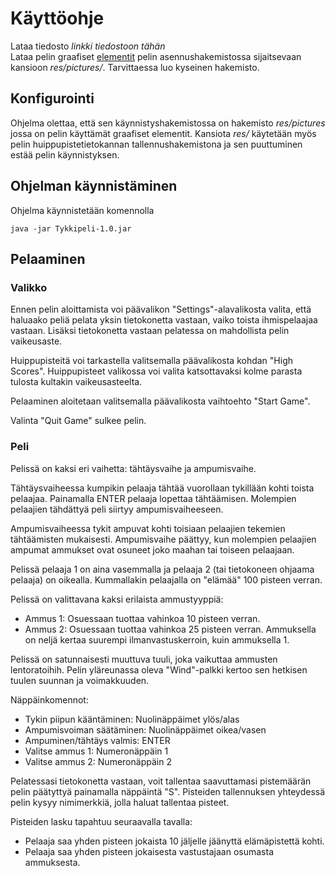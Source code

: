 # Käyttöohje

Lataa tiedosto *linkki tiedostoon tähän*\
Lataa pelin graafiset [elementit](https://github.com/oskarioskari/otm-harjoitustyo/tree/master/Tykkipeli/res/pictures) pelin asennushakemistossa sijaitsevaan kansioon *res/pictures/*. Tarvittaessa luo kyseinen hakemisto.

## Konfigurointi

Ohjelma olettaa, että sen käynnistyshakemistossa on hakemisto *res/pictures* jossa on pelin käyttämät graafiset elementit. Kansiota *res/* käytetään myös pelin huippupistetietokannan tallennushakemistona ja sen puuttuminen estää pelin käynnistyksen.

## Ohjelman käynnistäminen

Ohjelma käynnistetään komennolla
```
java -jar Tykkipeli-1.0.jar
```

## Pelaaminen

### Valikko

Ennen pelin aloittamista voi päävalikon "Settings"-alavalikosta valita, että haluaako peliä pelata yksin tietokonetta vastaan, vaiko toista ihmispelaajaa vastaan. Lisäksi tietokonetta vastaan pelatessa on mahdollista pelin vaikeusaste.

Huippupisteitä voi tarkastella valitsemalla päävalikosta kohdan "High Scores". Huippupisteet valikossa voi valita katsottavaksi kolme parasta tulosta kultakin vaikeusasteelta.

Pelaaminen aloitetaan valitsemalla päävalikosta vaihtoehto "Start Game".

Valinta "Quit Game" sulkee pelin.

### Peli

Pelissä on kaksi eri vaihetta: tähtäysvaihe ja ampumisvaihe.

Tähtäysvaiheessa kumpikin pelaaja tähtää vuorollaan tykillään kohti toista pelaajaa. Painamalla ENTER pelaaja lopettaa tähtäämisen. Molempien pelaajien tähdättyä peli siirtyy ampumisvaiheeseen.

Ampumisvaiheessa tykit ampuvat kohti toisiaan pelaajien tekemien tähtäämisten mukaisesti. Ampumisvaihe päättyy, kun molempien pelaajien ampumat ammukset ovat osuneet joko maahan tai toiseen pelaajaan.

Pelissä pelaaja 1 on aina vasemmalla ja pelaaja 2 (tai tietokoneen ohjaama pelaaja) on oikealla. Kummallakin pelaajalla on "elämää" 100 pisteen verran.

Pelissä on valittavana kaksi erilaista ammustyyppiä:
* Ammus 1: Osuessaan tuottaa vahinkoa 10 pisteen verran.
* Ammus 2: Osuessaan tuottaa vahinkoa 25 pisteen verran. Ammuksella on neljä kertaa suurempi ilmanvastuskerroin, kuin ammuksella 1.

Pelissä on satunnaisesti muuttuva tuuli, joka vaikuttaa ammusten lentoratoihih. Pelin yläreunassa oleva "Wind"-palkki kertoo sen hetkisen tuulen suunnan ja voimakkuuden.

Näppäinkomennot:
* Tykin piipun kääntäminen: Nuolinäppäimet ylös/alas
* Ampumisvoiman säätäminen: Nuolinäppäimet oikea/vasen
* Ampuminen/tähtäys valmis: ENTER
* Valitse ammus 1: Numeronäppäin 1
* Valitse ammus 2: Numeronäppäin 2

Pelatessasi tietokonetta vastaan, voit tallentaa saavuttamasi pistemäärän pelin päätyttyä painamalla näppäintä "S". Pisteiden tallennuksen yhteydessä pelin kysyy nimimerkkiä, jolla haluat tallentaa pisteet.

Pisteiden lasku tapahtuu seuraavalla tavalla:
* Pelaaja saa yhden pisteen jokaista 10 jäljelle jäänyttä elämäpistettä kohti.
* Pelaaja saa yhden pisteen jokaisesta vastustajaan osumasta ammuksesta.
